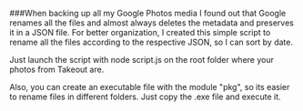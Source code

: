###When backing up all my Google Photos media I found out that Google renames all the files and almost always deletes the metadata and preserves it in a JSON file.
For better organization, I created this simple script to rename all the files according to the respective JSON, so I can sort by date.

Just launch the script with node script.js on the root folder where your photos from Takeout are. 

Also, you can create an executable file with the module "pkg", so its easier to rename files in different folders. Just copy the .exe file and execute it.
